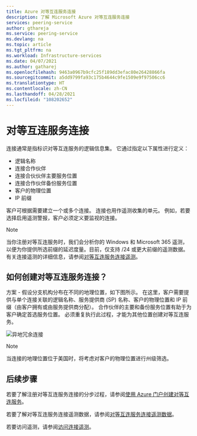 ```yaml
---
title: Azure 对等互连服务连接
description: 了解 Microsoft Azure 对等互连服务连接
services: peering-service
author: gthareja
ms.service: peering-service
ms.devlang: na
ms.topic: article
ms.tgt_pltfrm: na
ms.workload: Infrastructure-services
ms.date: 04/07/2021
ms.author: gatharej
ms.openlocfilehash: 9463a0967b9cfc25f189dd3efac80e26428866fa
ms.sourcegitcommit: a5dd9799fa93c175b4644c9fe1509e9f97506cc6
ms.translationtype: HT
ms.contentlocale: zh-CN
ms.lasthandoff: 04/28/2021
ms.locfileid: "108202652"
---
```

# <a name="peering-service-connection"></a>对等互连服务连接

连接通常是指标识对等互连服务的逻辑信息集。 它通过指定以下属性进行定义：

- 逻辑名称
- 连接合作伙伴
- 连接合伙伙伴主要服务位置
- 连接合作伙伴备份服务位置
- 客户的物理位置
- IP 前缀

客户可根据需要建立一个或多个连接。 连接也用作遥测收集的单元。 例如，若要选择启用遥测警报，客户必须定义要监视的连接。

> [!Note]
> 当你注册对等互连服务时，我们会分析你的 Windows 和 Microsoft 365 遥测，以便为你提供所选前缀的延迟度量。目前，仅支持 /24 或更大前缀的遥测数据。
>有关连接遥测的详细信息，请参阅[对等互连服务连接遥测](connection-telemetry.md)。
>

## <a name="how-to-create-a-peering-service-connection"></a>如何创建对等互连服务连接？

方案 - 假设分支机构分布在不同的地理位置，如下图所示。 在这里，客户需要提供与单个连接关联的逻辑名称、服务提供商 (SP) 名称、客户的物理位置和 IP 前缀（由客户拥有或由服务提供商分配）。  合作伙伴的主要和备份服务位置有助于为客户确定首选服务位置。 必须重复执行此过程，才能为其他位置创建对等互连服务。

![异地冗余连接](./media/peering-service-connection/peering-service-connections.png)

> [!Note]
> 当连接的地理位置位于美国时，将考虑对客户的物理位置进行州级筛选。
>

## <a name="next-steps"></a>后续步骤

若要了解注册对等互连服务连接的分步过程，请参阅[使用 Azure 门户创建对等互连服务](azure-portal.md)。

若要了解对等互连服务连接遥测数据，请参阅[对等互连服务连接遥测数据](connection-telemetry.md)。

若要访问遥测，请参阅[访问连接遥测](measure-connection-telemetry.md)。
